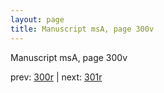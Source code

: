 ```yaml
---
layout: page
title: Manuscript msA, page 300v
---
```


Manuscript msA, page 300v

prev:  [300r](../300r) | next:  [301r](../301r)
